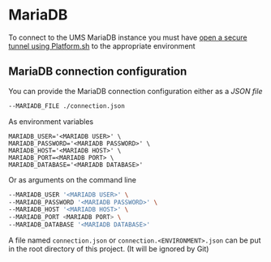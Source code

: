 # MariaDB

To connect to the UMS MariaDB instance you must have [open a secure tunnel using Platform.sh](./logging-in-to-platformsh-and-opening-a-tunnel.md) to the appropriate environment

## MariaDB connection configuration

You can provide the MariaDB connection configuration either as a _JSON file_

```bash
--MARIADB_FILE ./connection.json
```

As environment variables

```dotenv
MARIADB_USER='<MARIADB USER>' \
MARIADB_PASSWORD='<MARIADB PASSWORD>' \
MARIADB_HOST='<MARIADB HOST>' \
MARIADB_PORT=<MARIADB PORT> \
MARIADB_DATABASE='<MARIADB DATABASE>'
```

Or as arguments on the command line

```bash
--MARIADB_USER '<MARIADB USER>' \
--MARIADB_PASSWORD '<MARIADB PASSWORD>' \
--MARIADB_HOST '<MARIADB HOST>' \
--MARIADB_PORT <MARIADB PORT> \
--MARIADB_DATABASE '<MARIADB DATABASE>'
```

A file named `connection.json` or `connection.<ENVIRONMENT>.json` can be put in the root directory of this project. (It will be ignored by Git)
